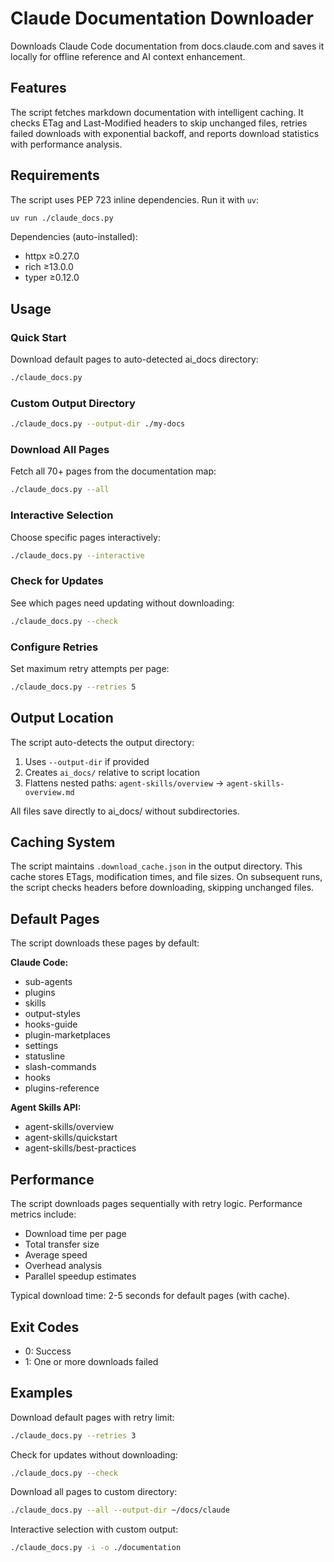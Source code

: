 # Claude Documentation Downloader

Downloads Claude Code documentation from docs.claude.com and saves it locally for offline reference and AI context enhancement.

## Features

The script fetches markdown documentation with intelligent caching. It checks ETag and Last-Modified headers to skip unchanged files, retries failed downloads with exponential backoff, and reports download statistics with performance analysis.

## Requirements

The script uses PEP 723 inline dependencies. Run it with `uv`:

```bash
uv run ./claude_docs.py
```

Dependencies (auto-installed):

- httpx ≥0.27.0
- rich ≥13.0.0
- typer ≥0.12.0

## Usage

### Quick Start

Download default pages to auto-detected ai_docs directory:

```bash
./claude_docs.py
```

### Custom Output Directory

```bash
./claude_docs.py --output-dir ./my-docs
```

### Download All Pages

Fetch all 70+ pages from the documentation map:

```bash
./claude_docs.py --all
```

### Interactive Selection

Choose specific pages interactively:

```bash
./claude_docs.py --interactive
```

### Check for Updates

See which pages need updating without downloading:

```bash
./claude_docs.py --check
```

### Configure Retries

Set maximum retry attempts per page:

```bash
./claude_docs.py --retries 5
```

## Output Location

The script auto-detects the output directory:

1. Uses `--output-dir` if provided
2. Creates `ai_docs/` relative to script location
3. Flattens nested paths: `agent-skills/overview` → `agent-skills-overview.md`

All files save directly to ai_docs/ without subdirectories.

## Caching System

The script maintains `.download_cache.json` in the output directory. This cache stores ETags, modification times, and file sizes. On subsequent runs, the script checks headers before downloading, skipping unchanged files.

## Default Pages

The script downloads these pages by default:

**Claude Code:**

- sub-agents
- plugins
- skills
- output-styles
- hooks-guide
- plugin-marketplaces
- settings
- statusline
- slash-commands
- hooks
- plugins-reference

**Agent Skills API:**

- agent-skills/overview
- agent-skills/quickstart
- agent-skills/best-practices

## Performance

The script downloads pages sequentially with retry logic. Performance metrics include:

- Download time per page
- Total transfer size
- Average speed
- Overhead analysis
- Parallel speedup estimates

Typical download time: 2-5 seconds for default pages (with cache).

## Exit Codes

- 0: Success
- 1: One or more downloads failed

## Examples

Download default pages with retry limit:

```bash
./claude_docs.py --retries 3
```

Check for updates without downloading:

```bash
./claude_docs.py --check
```

Download all pages to custom directory:

```bash
./claude_docs.py --all --output-dir ~/docs/claude
```

Interactive selection with custom output:

```bash
./claude_docs.py -i -o ./documentation
```
